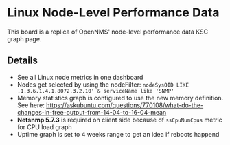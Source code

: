 # Linux Node-Level Performance Data

This board is a replica of OpenNMS' node-level performance data KSC graph page.

## Details

* See all Linux node metrics in one dashboard
* Nodes get selected by using the nodeFilter: `nodeSysOID LIKE .1.3.6.1.4.1.8072.3.2.10' & serviceName like 'SNMP'`
* Memory statistics graph is configured to use the new memory definition. See here: https://askubuntu.com/questions/770108/what-do-the-changes-in-free-output-from-14-04-to-16-04-mean
* **Netsnmp 5.7.3** is required on client side because of `ssCpuNumCpus` metric for CPU load graph
* Uptime graph is set to 4 weeks range to get an idea if reboots happend
